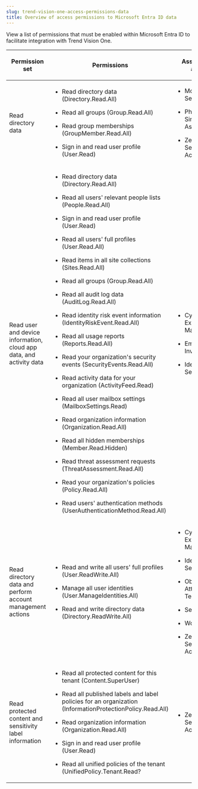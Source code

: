 ```yaml
---
slug: trend-vision-one-access-permissions-data
title: Overview of access permissions to Microsoft Entra ID data
---
```


View a list of permissions that must be enabled within Microsoft Entra ID to facilitate integration with Trend Vision One.

<table style="width:99%;">
<colgroup>
<col style="width: 14%" />
<col style="width: 56%" />
<col style="width: 28%" />
</colgroup>
<thead>
<tr>
<th><p>Permission set</p></th>
<th><p>Permissions</p></th>
<th><p>Associated apps</p></th>
</tr>
</thead>
<tbody>
<tr>
<td><p>Read directory data</p></td>
<td><ul>
<li><p>Read directory data (Directory.Read.All)</p></li>
<li><p>Read all groups (Group.Read.All)</p></li>
<li><p>Read group memberships (GroupMember.Read.All)</p></li>
<li><p>Sign in and read user profile (User.Read)</p></li>
</ul></td>
<td><ul>
<li><p>Mobile Security</p></li>
<li><p>Phishing Simulation Assessment</p></li>
<li><p>Zero Trust Secure Access</p></li>
</ul></td>
</tr>
<tr>
<td><p>Read user and device information, cloud app data, and activity data</p></td>
<td><ul>
<li><p>Read directory data (Directory.Read.All)</p></li>
<li><p>Read all users' relevant people lists (People.Read.All)</p></li>
<li><p>Sign in and read user profile (User.Read)</p></li>
<li><p>Read all users' full profiles (User.Read.All)</p></li>
<li><p>Read items in all site collections (Sites.Read.All)</p></li>
<li><p>Read all groups (Group.Read.All)</p></li>
<li><p>Read all audit log data (AuditLog.Read.All)</p></li>
<li><p>Read identity risk event information (IdentityRiskEvent.Read.All)</p></li>
<li><p>Read all usage reports (Reports.Read.All)</p></li>
<li><p>Read your organization's security events (SecurityEvents.Read.All)</p></li>
<li><p>Read activity data for your organization (ActivityFeed.Read)</p></li>
<li><p>Read all user mailbox settings (MailboxSettings.Read)</p></li>
<li><p>Read organization information (Organization.Read.All)</p></li>
<li><p>Read all hidden memberships (Member.Read.Hidden)</p></li>
<li><p>Read threat assessment requests (ThreatAssessment.Read.All)</p></li>
<li><p>Read your organization's policies (Policy.Read.All)</p></li>
<li><p>Read users' authentication methods (UserAuthenticationMethod.Read.All)</p></li>
</ul></td>
<td><ul>
<li><p>Cyber Risk Exposure Management</p></li>
<li><p>Email Asset Inventory</p></li>
<li><p>Identity Security</p></li>
</ul></td>
</tr>
<tr>
<td><p>Read directory data and perform account management actions</p></td>
<td><ul>
<li><p>Read and write all users' full profiles (User.ReadWrite.All)</p></li>
<li><p>Manage all user identities (User.ManageIdentities.All)</p></li>
<li><p>Read and write directory data (Directory.ReadWrite.All)</p></li>
</ul></td>
<td><ul>
<li><p>Cyber Risk Exposure Management</p></li>
<li><p>Identity Security</p></li>
<li><p>Observed Attack Techniques</p></li>
<li><p>Search</p></li>
<li><p>Workbench</p></li>
<li><p>Zero Trust Secure Access</p></li>
</ul></td>
</tr>
<tr>
<td><p>Read protected content and sensitivity label information</p></td>
<td><ul>
<li><p>Read all protected content for this tenant (Content.SuperUser)</p></li>
<li><p>Read all published labels and label policies for an organization (InformationProtectionPolicy.Read.All)</p></li>
<li><p>Read organization information (Organization.Read.All)</p></li>
<li><p>Sign in and read user profile (User.Read)</p></li>
<li><p>Read all unified policies of the tenant (UnifiedPolicy.Tenant.Read?</p></li>
</ul></td>
<td><ul>
<li><p>Zero Trust Secure Access</p></li>
</ul></td>
</tr>
</tbody>
</table>
